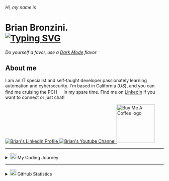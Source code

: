<!-- SECTION: MAIN HEADER -->
<p><i>Hi, my name is</i></p>
<h1>
  Brian Bronzini.
  <br>
  <!-- Typing SVG by DenverCoder1 - https://github.com/DenverCoder1/readme-typing-svg -->
  <a href="https://github.com/DenverCoder1/readme-typing-svg">
    <img src="https://readme-typing-svg.demolab.com?font=&weight=700&vCenter=true&size=22&duration=1700&pause=300&color=3add85&center=false&width=440&height=30&lines=IT+Specialist;DevOps+Enthusiast;Filmmaker;Cancer+Survivor" alt="Typing SVG" /></a>
</h1>

<p><i>Do yourself a favor, use a <a href="https://github.com/settings/appearance">Dark Mode</a> flavor</i></p>

<!-- SECTION: ABOUT ME -->
<h2 id="about-me">About me</h2>
<p>I am an IT specialist and self-taught developer passionately learning automation and cybersecurity. I'm based in California (<i>US</i>), and you can find me cruising the PCH<img width="17" src="https://media.giphy.com/media/cOcZa1aMEpR7YAc1wC/giphy.gif"> in my spare time. Find me on <a href="https://www.linkedin.com/in/brianbronzini/" target="_blank">LinkedIn</a> if you want to connect or just chat!</p>

<!-- SECTION: SOCIAL ICONS -->
<a href="https://www.linkedin.com/in/brianbronzini/" target="_blank">
  <img src="https://img.shields.io/badge/LinkedIn-4682b4?style=for-the-badge&logo=linkedin&logoColor=white" alt="Brian's LinkedIn Profile">
</a>
<a href="https://www.youtube.com/channel/UCuQIJG1EbdaE3cv5Z6CxoLg" target="_blank">
  <img src="https://img.shields.io/badge/YouTube-d95652?style=for-the-badge&logo=youtube&logoColor=white" alt="Brian's Youtube Channel">
</a>
<a href="https://www.buymeacoffee.com/brianveebee" target="_blank">
  <img src="https://cdn.buymeacoffee.com/buttons/default-orange.png" alt="Buy Me A Coffee logo" width="122">
</a>

<hr>

<!-- SECTION: MY CODING JOURNEY -->
<!-- The Odin Project -->
<details id="my-coding-journey">
  <summary><img width="20" src="https://media.giphy.com/media/QssGEmpkyEOhBCb7e1/giphy.gif">  My Coding Journey</summary>
  <div align="center">
    <div>
      <p><i>(February 2022 - September 2022)</i></p>
      <h2 id="the-odin-project">The Odin Project</h2>
      <p><b><a href="https://www.theodinproject.com/" target="_blank">The Odin Project (TOP)</a> is an open-source curriculum for learning full-stack web development</b></p>
      <img width="400" src="https://www.skillfinder.com.au/media/wysiwyg/the-odin-project-logo-skill-finder-partners-page.png" alt="The Odin Project logo">
      <div align="center">
        <h4>Course Tech Stack</h4>
        <img src="https://img.shields.io/badge/html5-323330?style=for-the-badge&logo=html5&logoColor=E34F26">
        <img src="https://img.shields.io/badge/CSS3-323330?style=for-the-badge&logo=css3&logoColor=1572B6">
        <img src="https://img.shields.io/badge/JavaScript-323330?style=for-the-badge&logo=javascript&logoColor=F7DF1E">
        <img src="https://img.shields.io/badge/React-323330?style=for-the-badge&logo=react&logoColor=61DAFB">
        <br>
        <img src="https://img.shields.io/badge/Node.js-323330?style=for-the-badge&logo=nodedotjs&logoColor=339933">
        <img src="https://img.shields.io/badge/Ruby-323330?style=for-the-badge&logo=ruby&logoColor=CC342D">
        <img src="https://img.shields.io/badge/Ruby_on_Rails-323330?style=for-the-badge&logo=ruby-on-rails&logoColor=CC0000">
        <img src="https://img.shields.io/badge/PostgreSQL-323330?style=for-the-badge&logo=postgresql&logoColor=4169E1">
      </div>
    </div>
    <div align="left">
      <h3>How I Started</h3>
        <p>One day during my cancer treatments, I stumbled across <a href="https://www.youtube.com/@programmingwithmosh" target="_blank">Programming with Mosh</a>'s channel on YouTube and watched his entire 1-hour <i><a href="https://www.youtube.com/watch?v=qz0aGYrrlhU" target="_blank">HTML Crash Course</a></i>. Before I realized, the video was over and I was left wanting so much more. With my search for high-quality and affordable educational resources well underway, I eventually discovered The Odin Project. After reading about the successes of others that have endured the program, I built my <a href="https://www.theodinproject.com/paths/foundations/courses/foundations" target="_blank">foundations</a> and embarked on my journey down TOP's <i><a href="https://www.theodinproject.com/paths/full-stack-ruby-on-rails?" target="_blank">Full Stack Ruby on Rails</a></i> track and never looked back.</p>
      <h3>Learning Outcomes</h3>
      <p>The Odin Project provided me with a carefully curated guide to my learning and exposed me to a wide array of technologies (<i>listed in the Course Tech Stack</i>) that I have found to be invaluable for anybody wanting to start their journey as a Full-Stack Web Developer. Beyond learning the tech, TOP helped me develop my critical thinking skills by not hand-holding me as I approached each new project. TOP forced me to deepen my understanding of complex concepts and analyze the documentation of the various technologies to fill in any knowledge gaps necessary to complete the projects. TOP has given me the knowledge and confidence to build my own Full-Stack web projects from the ground up, and access to an incredibly passionate <a href="https://discord.com/invite/fbFCkYabZB">discord community</a> with which to collaborate.</p>
    </div>
    <br>
    <hr>
    <div align="center">
    <!-- CS50 EdX -->
    <p><i>(February 2022 - December 2022)</i></p>
    <h2>HarvardX: CS50x Introduction to Computer Science</h2>
      <p><b><a href="https://www.edx.org/school/harvardx" target="_blank">CS50x</a> teaches students how to think algorithmically and solve problems efficiently</b></p>
    <img width="400" src="https://13b43dff-b87d-4489-8a6b-fb35e4b2b8c2.id.repl.co/images/banner-harvardx.png" alt="Harvard University logo">
    <div align="center">
      <h4>Course Tech Stack</h4>
      <img src="https://img.shields.io/badge/c-323330?style=for-the-badge&logo=c&logoColor=#A8B9CC">
      <img src="https://img.shields.io/badge/Python-FFD43B?style=for-the-badge&logo=python&logoColor=blue">
      <img src="https://img.shields.io/badge/Flask-323330?style=for-the-badge&logo=flask&logoColor=white">
      <img src="https://img.shields.io/badge/SQLite-07405E?style=for-the-badge&logo=sqlite&logoColor=white">
      <br>
      <img src="https://img.shields.io/badge/HTML5-323330?style=for-the-badge&logo=html5&logoColor=E34F26">
      <img src="https://img.shields.io/badge/CSS3-323330?style=for-the-badge&logo=css3&logoColor=1572B6">
      <img src="https://img.shields.io/badge/JavaScript-323330?style=for-the-badge&logo=javascript&logoColor=F7DF1E">
    </div>
  </div>
  <div align="left">
    <h3>What is CS50?</h3>
    <p>Partnered with <a href="https://www.edx.org/">edX</a>, Harvardx's CS50x course provides a free, self-paced, and comprehensive introduction of vital topics to understand for anyone pursuing a career in Software Engineering. Following my initial audit of the course, I was inspired from the very first lecture presented by <a href="https://www.linkedin.com/in/malan/">David J. Malan</a>, and did not hesitate with my enrollment.</p>
      </ br>
      <table>
        <tr>
          <th>Included Topics:</th>
          <th>Description:</th>
          <th>Resource Links:</th>
        </tr>
        <tr>
          <td>Abstraction</td>
          <td>Abstraction in computer programming is a way to reduce complexity and allow efficient design and implementation in complex software systems. It hides the technical complexity of systems behind simpler APIs.</td>
          <td><a href="https://developer.mozilla.org/en-US/docs/Glossary/Abstraction">MDN Article</a></td>
        </tr>
        <tr>
          <td>Data structures</td>
          <td>Data structure is a particular way of organizing data so that it can be used efficiently.</td>
          <td><a href="https://developer.mozilla.org/en-US/docs/Glossary/Data_structure">MDN Article</a></td>
        </tr>
        <tr>
          <td>Encapsulation</td>
          <td>Encapsulation is the packing of data and functions into one component (for example, a class) and then controlling access to that component to make a "blackbox" out of the object. Because of this, a user of that class only needs to know its interface (that is, the data and functions exposed outside the class), not the hidden implementation.</td>
          <td><a href="https://developer.mozilla.org/en-US/docs/Glossary/Encapsulation">MDN Article</a></td>
        </tr>
        <tr>
          <td>Memory Management</td>
          <td>Low-level languages like C, have manual memory management primitives such as malloc() and free(). In contrast, JavaScript automatically allocates memory when objects are created and frees it when they are not used anymore (garbage collection). This automaticity is a potential source of confusion: it can give developers the false impression that they don't need to worry about memory management.</td>
          <td><a href="https://developer.mozilla.org/en-US/docs/Web/JavaScript/Memory_Management">MDN Article</a></td>
        </tr>
        <tr>
          <td>Security</td>
          <td>The purpose of website security is to prevent the possibility of vulnerabilities from occuring in your code that can potentially be exploited by threat actors to access sensitive information. The more formal definition of website security is the act/practice of protecting websites from unauthorized access, use, modification, destruction, or disruption.</td>
          <td><a href="https://developer.mozilla.org/en-US/docs/Learn/Server-side/First_steps/Website_security">MDN Article</a></td>
        </tr>
        <tr>
          <td>Web Development</td>
          <td>Web development often involves work for clients who are trying to get their product or service onto the web. The work is typically very project focused and involves collaborating with a team that helps to coordinate the client’s needs into the end product. The client could be a tech company, an organization, or a government. The work could involve front-end, back-end, or full-stack web development.</td>
          <td><a href="https://www.theodinproject.com/lessons/foundations-introduction-to-web-development">The Odin Project: Introduction to Web Development</a></td>
        </tr>
      </table>
    <h3>Learning Outcomes</h3>
    <p>After receiving my certificate, I was overwhelmed with a surreal feeling of achievement and was joyfully relieved. More importantly, I finally took the time to reflect on my programming journey over the greater part of 11 months ever since starting with <a href="#the-odin-project">The Odin Project</a>. Going from having just one programming class in high school to now being able to develop my own projects from scratch is something I never dreamed that I would be able to accomplish. CS50x has changed my perspective when it comes to solving complex problems, and has helped me push beyond the limitations of my own previously realized abilities. I'm thrilled to have been a part of yet another outstanding program dedicated to empowering learners around the globe through affordable education.</p>
    <p><img src="https://13b43dff-b87d-4489-8a6b-fb35e4b2b8c2.id.repl.co/images/CS50x-unverified.png"></p>
  <h4>Skills Earned</h4>
  <ul>
    <li>A broad and robust understanding of computer science and programming</li>
    <li>How to think algorithmically and solve programming problems efficiently</li>
    <li>Understanding of concepts like abstraction, algorithms, data structures, encapsulation, memory management, security, software engineering, and web development</li>
    <li>Familiarity in a number of languages, including C, Python, SQL, and JavaScript plus CSS and HTML</li>
    <li>Practice in engaging and ideating with a vibrant community of like-minded learners from all levels of experience</li>
    <li>How to develop and present a <a href="https://github.com/brianveebee/rock-paper-scissors">final programming project</a> to your peers</li>
  </ul>
  </div>  
  <div>
    <br>
    <hr>
      <!-- freeCodeCamp -->
      <p><i>(February 2022 - Ongoing Learning)</i></p>
      <h2>freeCodeCamp</h2>
      <p><b><a href="https://www.freecodecamp.org/" target="_blank">freeCodeCamp</a> is a community of millions of people around the world who are learning to code together. You can learn to code with free online courses, programming projects, and interview preparation for developer jobs.</b></p>
      <a href="https://www.freecodecamp.org/">
        <img width="400" src="https://upload.wikimedia.org/wikipedia/commons/3/39/FreeCodeCamp_logo.png" alt="freeCodeCamp logo">
      </a>
    </div>
    <div align="left">
      <h3>Why I love freeCodeCamp</h3>
      <p>By now, I have to admit that I have become a strong advocate for free educational resources over the past year, and freeCodeCamp is simply that. I discovered freeCodeCamp through my initial research for high-quality resources and prior to my involvement with The Odin Project. The way in which the curriculum is presented allows for very thorough hands-on practice in specific development areas. Following my journey with The Odin Project, I decided to use freeCodeCamp's <i><a href="https://www.freecodecamp.org/learn/2022/responsive-web-design/">Responsive Web Design</a></i> and <i><a href="https://www.freecodecamp.org/learn/back-end-development-and-apis/">Back End Development and APIs</a></i> certification courses to reinforce my knowlege of important concepts to remember as a Full-Stack Web Developer.</p>
    </div>
    <div align="left">
      <h3>Next Steps</h3>
      <p>As I continue my learning, I intend to better familiarize myself with python by building projects with a greater focus in security development. I am eager to dive into freeCodeCamp's <i><a href="https://www.freecodecamp.org/learn/scientific-computing-with-python/">Scientific Computing with Python</a></i> and <i><a href="https://www.freecodecamp.org/learn/information-security/">Information Security</a></i> courses to learn the basics of building a TCP client and penetration testing.</p>
    </div>
  </div>
</details>
<hr>
<!-- SECTION: GITHUB STATISTICS -->
<details id="github-statistics">
  <summary><img width="20" src="https://media.giphy.com/media/n27ttWWVusVYOhb6hP/giphy.gif"> GitHub Statistics</summary><br>
<div align="center">
  <a href="https://github.com/brianveebee/brianveebee">
    <img align="center" src="https://github-readme-stats.vercel.app/api/top-langs/?username=brianveebee&hide=java,html,tex&title_color=ffffff&text_color=c9cacc&icon_color=3add85&bg_color=1d1f21&langs_count=3" />
  </a>
  <a href="https://github.com/brianveebee/brianveebee">
    <img align="center" src="https://github-readme-stats.vercel.app/api?username=brianveebee&show_icons=true&line_height=27&count_private=true&title_color=ffffff&text_color=c9cacc&icon_color=3add85&bg_color=1d1f21" alt="Brian's GitHub Stats" />
  </a>
  <a href="https://github.com/brianveebee/CS50x-projects-2022">
    <img align="center" src="https://github-readme-stats.vercel.app/api/pin/?username=brianveebee&repo=CS50x-projects-2022&title_color=ffffff&text_color=c9cacc&icon_color=3add85&bg_color=1d1f21" />
  </a>
  <a href="https://github.com/brianveebee/rock-paper-scissors">
    <img align="center" src="https://github-readme-stats.vercel.app/api/pin/?username=brianveebee&repo=rock-paper-scissors&title_color=ffffff&text_color=c9cacc&icon_color=3add85&bg_color=1d1f21" />
  </a>
</div>
  <!--START_SECTION:waka-->


  <!--END_SECTION:waka-->
</details>
